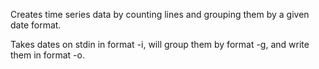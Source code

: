 Creates time series data by counting lines and grouping them by a given date
format.

Takes dates on stdin in format -i, will group them by format -g, and write them
in format -o.
